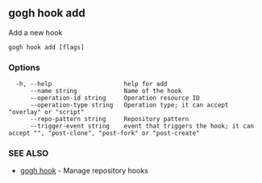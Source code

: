 ## gogh hook add

Add a new hook

```
gogh hook add [flags]
```

### Options

```
  -h, --help                    help for add
      --name string             Name of the hook
      --operation-id string     Operation resource ID
      --operation-type string   Operation type; it can accept "overlay" or "script"
      --repo-pattern string     Repository pattern
      --trigger-event string    event that triggers the hook; it can accept "", "post-clone", "post-fork" or "post-create"
```

### SEE ALSO

* [gogh hook](gogh_hook.md)	 - Manage repository hooks

